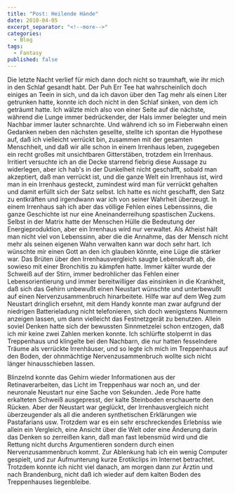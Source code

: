 ```yaml
---
title: "Post: Heilende Hände"
date: 2010-04-05
excerpt_separator: "<!--more-->"
categories:
  - Blog
tags:
  - Fantasy
published: false
---
```

Die letzte Nacht verlief für mich dann doch nicht so traumhaft, wie ihr mich in den Schlaf gesandt habt. Der Puh Err Tee hat wahrscheinlich doch einiges an Teein in sich, und da ich davon über den Tag mehr als einen Liter getrunken hatte, konnte ich doch nicht in den Schlaf sinken, von dem ich geträumt hatte. Ich wälzte mich also von einer Seite auf die nächste, während die Lunge immer bedrückender, der Hals immer belegter und mein Nachbar immer lauter schnarchte. Und während ich so im Fieberwahn einen Gedanken neben den nächsten gesellte, stellte ich spontan die Hypothese auf, daß ich vielleicht verrückt bin, zusammen mit der gesamten Menschheit, und daß wir alle schon in einem Irrenhaus leben, zugegeben ein recht großes mit unsichtbaren Gitterstäben, trotzdem ein Irrenhaus. Irritiert versuchte ich an die Decke starrend fiebrig diese Aussage zu widerlegen, aber ich hab's in der Dunkelheit nicht geschafft, sobald man akzeptiert, daß man verrückt ist, und die ganze Welt ein Irrenhaus ist, wird man in ein Irrenhaus gesteckt, zumindest wird man für verrückt gehalten und damit erfüllt sich der Satz selbst. Ich hatte es nicht geschafft, den Satz zu entkräften und irgendwann war ich von seiner Wahrheit überzeugt. In einem Irrenhaus sah ich aber das völlige Fehlen eines Lebenssinns, die ganze Geschichte ist nur eine Aneinanderreihung spastischen Zuckens. Selbst in der Matrix hatte der Menschen Hülle die Bedeutung der Energieproduktion, aber ein Irrenhaus wird nur verwaltet. Als Atheist hält man nicht viel von Lebenssinn, aber die die Annahme, das der Mensch nicht mehr als seinen eigenen Wahn verwalten kann war doch sehr hart. Ich wünschte mir einen Gott an den ich glauben könnte, eine Lüge die stärker war. Das Brüten über den Irrenhausvergleich saugte Lebenskraft ab, die sowieso mit einer Bronchitis zu kämpfen hatte. Immer kälter wurde der Schweiß auf der Stirn, immer bedrohlicher das Fehlen einer Lebensorientierung und immer bereitwilliger das einsinken in die Krankheit, daß sich das Gehirn unbewußt einen Neustart wünschte und unterbewußt auf einen Nervenzusammenbruch hinarbeitete. Hilfe war auf dem Weg zum Neustart dringlich ersehnt, mit dem Handy konnte man zwar aufgrund der niedrigen Batterieladung nicht telefonieren, sich doch wenigstens Nummern anzeigen lassen, um dann vielleicht das Festnetzgerät zu benutzen. Allein soviel Denken hatte sich der bewussten Sinnmetzelei schon entzogen, daß ich mir keine zwei Zahlen merken konnte. Ich schlürfte stolpernt in das Treppenhaus und klingelte bei den Nachbarn, die nur hatten fesselndere Träume als verrückte Irrenhäuser, und so legte ich mich im Treppenhaus auf den Boden, der ohnmächtige Nervenzusammenbruch wollte sich nicht länger hinausschieben lassen.

Blinzelnd konnte das Gehirn wieder Informationen aus der Retinaverarbeiten, das Licht im Treppenhaus war noch an, und der neuronale Neustart nur eine Sache von Sekunden. Jede Pore hatte erkalteten Schweiß ausgepresst, der kalte Steinboden erschauerte den Rücken. Aber der Neustart war geglückt, der Irrenhausvergleich nicht überzeugender als all die anderen synthetischen Erklärungen wie Pastafarians usw. Trotzdem war es ein sehr erschreckendes Erlebniss wie allein ein Vergleich, eine Ansicht über die Welt oder eine Änderung darin das Denken so zerreißen kann, daß man fast lebensmüd wird und die Rettung nicht durchs Argumentieren sondern durch einen Nervenzusammenbruch kommt. Zur Ablenkung hab ich ein wenig Computer gespielt, und zur Aufmunterung kurze Erotikclips im Internet betrachtet. Trotzdem konnte ich nicht viel danach, am morgen dann zur Ärztin und nach Brandenburg, nicht daß ich wieder auf dem kalten Boden des Treppenhauses liegenbleibe.